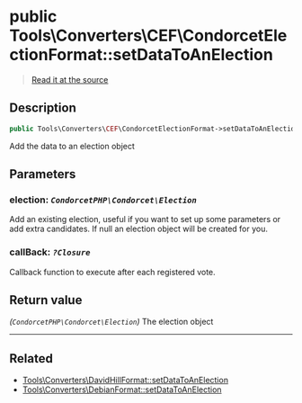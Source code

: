 # public Tools\Converters\CEF\CondorcetElectionFormat::setDataToAnElection

> [Read it at the source](https://github.com/julien-boudry/Condorcet/blob/master/src/Tools/Converters/CEF/CondorcetElectionFormat.php#L186)

## Description    

```php
public Tools\Converters\CEF\CondorcetElectionFormat->setDataToAnElection ( [CondorcetPHP\Condorcet\Election $election = new CondorcetPHP\Condorcet\Election , ?Closure $callBack = null] ): CondorcetPHP\Condorcet\Election
```

Add the data to an election object

## Parameters

### **election:** *`CondorcetPHP\Condorcet\Election`*   
Add an existing election, useful if you want to set up some parameters or add extra candidates. If null an election object will be created for you.    

### **callBack:** *`?Closure`*   
Callback function to execute after each registered vote.    


## Return value   

*(`CondorcetPHP\Condorcet\Election`)* The election object


---------------------------------------

## Related

* [Tools\Converters\DavidHillFormat::setDataToAnElection](/Docs/api-reference/Tools_Converters_DavidHillFormat%20Class/Tools_Converters_DavidHillFormat--setDataToAnElection().md)    
* [Tools\Converters\DebianFormat::setDataToAnElection](/Docs/api-reference/Tools_Converters_DebianFormat%20Class/Tools_Converters_DebianFormat--setDataToAnElection().md)    

